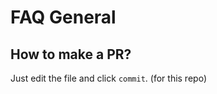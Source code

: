 FAQ General
===========

## How to make a PR?
Just edit the file and click `commit`. (for this repo)
